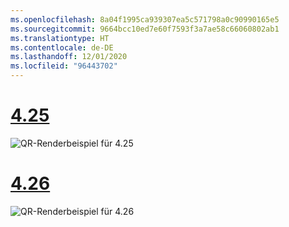 ```yaml
---
ms.openlocfilehash: 8a04f1995ca939307ea5c571798a0c90990165e5
ms.sourcegitcommit: 9664bcc10ed7e60f7593f3a7ae58c66060802ab1
ms.translationtype: HT
ms.contentlocale: de-DE
ms.lasthandoff: 12/01/2020
ms.locfileid: "96443702"
---
```

# <a name="425"></a>[4.25](#tab/425)

![QR-Renderbeispiel für 4.25](../images/unreal-qr-render.PNG)

# <a name="426"></a>[4.26](#tab/426)

![QR-Renderbeispiel für 4.26](../images/qr-codes-img-02.png)
